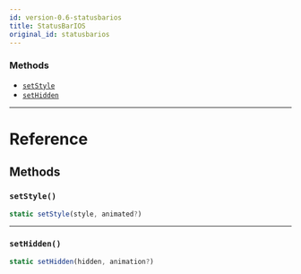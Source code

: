 ```yaml
---
id: version-0.6-statusbarios
title: StatusBarIOS
original_id: statusbarios
---
```


### Methods

* [`setStyle`](statusbarios.md#setstyle)
* [`setHidden`](statusbarios.md#sethidden)

---

# Reference

## Methods

### `setStyle()`

```javascript
static setStyle(style, animated?)
```

---

### `setHidden()`

```javascript
static setHidden(hidden, animation?)
```
